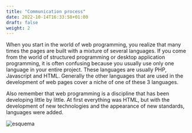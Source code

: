 ```yaml
---
title: "Communication process"
date: 2022-10-14T16:33:58+01:00
draft: false
weight: 2
---
```


When you start in the world of web programming, you realize that many times the pages are built with a mixture of several languages. If you come from the world of structured programming or desktop application programming, it is often confusing because you usually use only one language in your entire project. These languages are usually PHP, Javascript and HTML. Generally the other languages that are used in the development of web pages cover a niche of one of these 3 languages.

Also remember that web programming is a discipline that has been developing little by little. At first everything was HTML, but with the development of new technologies and the appearance of new standards, languages were added.

![esquema](/images/esquema.jpg)